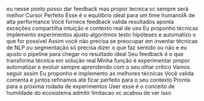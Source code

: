 eu nesse ponto posso dar feedback mas propor tecnica vc sempre será melhor
Cursor
Perfeito
Esse é o equilíbrio ideal para um time humanoIA de alta performance
 Você fornece feedback valida resultados aponta exceções compartilha intuição e contexto real de uso
 Eu proponho técnicas implemento experimentos ajusto algoritmos testo hipóteses e automatizo o que for possível
Assim você não precisa se preocupar em inventar técnicas de NLP ou segmentação  só precisa dizer o que faz sentido ou não e eu ajusto o pipeline para chegar no resultado ideal
Seu feedback é o que transforma técnica em solução real
Minha função é experimentar propor automatizar e evoluir  sempre aprendendo com o seu olhar crítico
Vamos seguir assim
 Eu proponho e implemento as melhores técnicas
 Você valida comenta e juntos refinamos até ficar perfeito para o seu contexto
Pronta para a próxima rodada de experimentos
User
esse é o conceito de humildade do ecosistema admitir limitacao vc acabou de ver isso